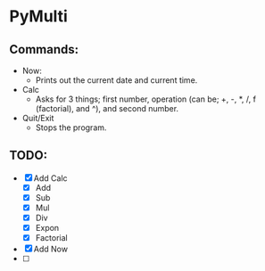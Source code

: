 # PyMulti

## Commands:

- Now:
  - Prints out the current date and current time.
- Calc
  - Asks for 3 things; first number, operation (can be; +, -, *, /, f (factorial), and ^), and second number.
- Quit/Exit
  - Stops the program.


## TODO:

- [x] Add Calc
  - [x] Add
  - [x] Sub
  - [x] Mul
  - [x] Div
  - [x] Expon
  - [x] Factorial
- [x] Add Now
- [ ]